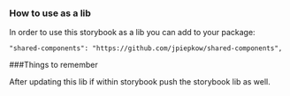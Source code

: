 ### How to use as a lib

In order to use this storybook as a lib you can add to your package:

`"shared-components": "https://github.com/jpiepkow/shared-components",`

###Things to remember

After updating this lib if within storybook push the storybook lib as well.